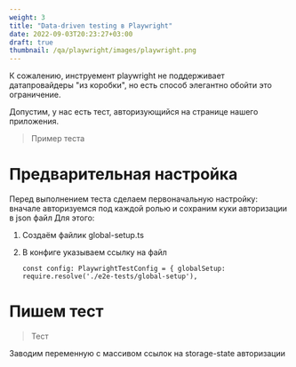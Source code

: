 ```yaml
---
weight: 3
title: "Data-driven testing в Playwright"
date: 2022-09-03T20:23:27+03:00
draft: true
thumbnail: /qa/playwright/images/playwright.png
---
```



К сожалению, инструемент playwright не поддерживает датапровайдеры "из коробки", но есть способ элегантно обойти это ограничение.

Допустим, у нас есть тест, авторизующийся на странице нашего приложения. 

> Пример теста

# Предварительная настройка 
Перед выполнением теста сделаем первоначальную настройку: вначале авторизуемся под каждой ролью и сохраним куки авторизации в json файл
Для этого:
1. Создаём файлик global-setup.ts
2. В конфиге указываем ссылку на файл

   `const config: PlaywrightTestConfig = {
   globalSetup: require.resolve('./e2e-tests/global-setup'),`

# Пишем тест
> Тест

Заводим переменную с массивом ссылок на storage-state авторизации


